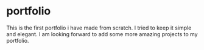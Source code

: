# portfolio

This is the first portfolio i have made from scratch. I tried to keep it simple and elegant.
I am looking forward to add some more amazing projects to my portfolio.
